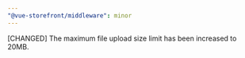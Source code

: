 ```yaml
---
"@vue-storefront/middleware": minor
---
```


[CHANGED] The maximum file upload size limit has been increased to 20MB.